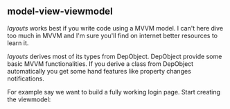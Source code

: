 ## model-view-viewmodel
*layouts* works best if you write code using a MVVM model. I can't here dive too much in MVVM and I'm sure you'll find on internet better resources to learn it. 

*layouts* derives most of its types from DepObject. DepObject provide some basic MVVM functionalities. If you derive a class from DepObject automatically you get some hand features like property changes notifications.

For example say we want to build a fully working login page. Start creating the viewmodel:

